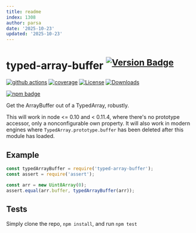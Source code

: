 ```yaml
---
title: readme
index: 1308
author: parsa
date: '2025-10-23'
updated: '2025-10-23'
---
```

# typed-array-buffer <sup>[![Version Badge][npm-version-svg]][package-url]</sup>

[![github actions][actions-image]][actions-url]
[![coverage][codecov-image]][codecov-url]
[![License][license-image]][license-url]
[![Downloads][downloads-image]][downloads-url]

[![npm badge][npm-badge-png]][package-url]

Get the ArrayBuffer out of a TypedArray, robustly.

This will work in node <= 0.10 and < 0.11.4, where there's no prototype accessor, only a nonconfigurable own property.
It will also work in modern engines where `TypedArray.prototype.buffer` has been deleted after this module has loaded.

## Example

```js
const typedArrayBuffer = require('typed-array-buffer');
const assert = require('assert');

const arr = new Uint8Array(0);
assert.equal(arr.buffer, typedArrayBuffer(arr));
```

## Tests
Simply clone the repo, `npm install`, and run `npm test`

[package-url]: https://npmjs.org/package/typed-array-buffer
[npm-version-svg]: https://versionbadg.es/ljharb/typed-array-buffer.svg
[deps-svg]: https://david-dm.org/ljharb/typed-array-buffer.svg
[deps-url]: https://david-dm.org/ljharb/typed-array-buffer
[dev-deps-svg]: https://david-dm.org/ljharb/typed-array-buffer/dev-status.svg
[dev-deps-url]: https://david-dm.org/ljharb/typed-array-buffer#info=devDependencies
[npm-badge-png]: https://nodei.co/npm/typed-array-buffer.png?downloads=true&stars=true
[license-image]: https://img.shields.io/npm/l/typed-array-buffer.svg
[license-url]: LICENSE
[downloads-image]: https://img.shields.io/npm/dm/typed-array-buffer.svg
[downloads-url]: https://npm-stat.com/charts.html?package=typed-array-buffer
[codecov-image]: https://codecov.io/gh/ljharb/typed-array-buffer/branch/main/graphs/badge.svg
[codecov-url]: https://app.codecov.io/gh/ljharb/typed-array-buffer/
[actions-image]: https://img.shields.io/endpoint?url=https://github-actions-badge-u3jn4tfpocch.runkit.sh/ljharb/typed-array-buffer
[actions-url]: https://github.com/ljharb/typed-array-buffer/actions
